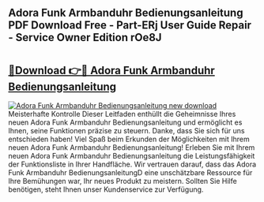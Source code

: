 ## Adora Funk Armbanduhr Bedienungsanleitung PDF Download Free - Part-ERj User Guide Repair - Service Owner Edition rOe8J

# <h2><a href="http://df4158.blite.top/?on=Adora+Funk+Armbanduhr+Bedienungsanleitung">🔗Download 👉🔴 Adora Funk Armbanduhr Bedienungsanleitung</a></h2>

[![Adora Funk Armbanduhr Bedienungsanleitung new download](https://i.imgur.com/lujVjoI.png)](http://df4158.blite.top/?on=Adora+Funk+Armbanduhr+Bedienungsanleitung)
Meisterhafte Kontrolle Dieser Leitfaden enthüllt die Geheimnisse Ihres neuen Adora Funk Armbanduhr Bedienungsanleitung und ermöglicht es Ihnen, seine Funktionen präzise zu steuern. Danke, dass Sie sich für uns entschieden haben! Viel Spaß beim Erkunden der Möglichkeiten mit Ihrem neuen Adora Funk Armbanduhr Bedienungsanleitung! Erleben Sie mit Ihrem neuen Adora Funk Armbanduhr Bedienungsanleitung die Leistungsfähigkeit der Funktionsliste in Ihrer Handfläche. Wir vertrauen darauf, dass das Adora Funk Armbanduhr BedienungsanleitungD eine unschätzbare Ressource für Ihre Bemühungen war, Ihr neues Produkt zu meistern. Sollten Sie Hilfe benötigen, steht Ihnen unser Kundenservice zur Verfügung.
